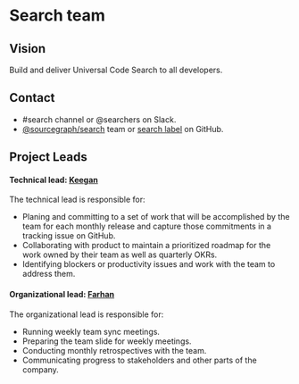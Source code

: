 # Search team

## Vision

Build and deliver Universal Code Search to all developers.

## Contact

- #search channel or @searchers on Slack.
- [@sourcegraph/search](https://github.com/orgs/sourcegraph/teams/search) team or [search label](https://github.com/sourcegraph/sourcegraph/issues?q=is%3Aissue+is%3Aopen+label%3Asearch) on GitHub.

## Project Leads

#### Technical lead: [Keegan](https://github.com/keegancsmith)

The technical lead is responsible for:

- Planing and committing to a set of work that will be accomplished by the team for each monthly release and capture those commitments in a tracking issue on GitHub.
- Collaborating with product to maintain a prioritized roadmap for the work owned by their team as well as quarterly OKRs.
- Identifying blockers or productivity issues and work with the team to address them.

#### Organizational lead: [Farhan](https://github.com/attfarhan)

The organizational lead is responsible for:

- Running weekly team sync meetings.
- Preparing the team slide for weekly meetings.
- Conducting monthly retrospectives with the team.
- Communicating progress to stakeholders and other parts of the company.
